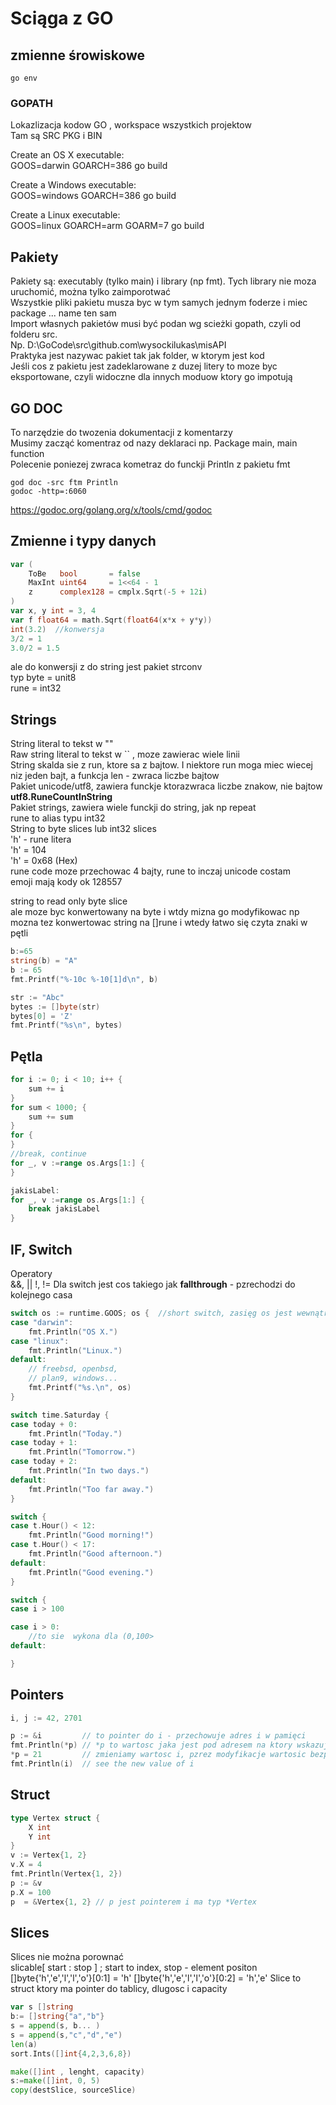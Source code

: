 
# Sciąga z GO

## zmienne śrowiskowe

```shell
go env
```

### GOPATH

Lokazlizacja kodow GO , workspace wszystkich projektow  
Tam są SRC PKG i BIN  

Create an OS X executable:  
GOOS=darwin GOARCH=386 go build  

Create a Windows executable:  
GOOS=windows GOARCH=386 go build  

Create a Linux executable:  
GOOS=linux GOARCH=arm GOARM=7 go build  

## Pakiety

Pakiety są: executably (tylko main) i library (np fmt). Tych library nie moza uruchomić, można tylko zaimporotwać  
Wszystkie pliki pakietu musza byc  w tym samych jednym foderze i miec package ... name ten sam  
Import własnych pakietów musi być podan wg scieżki gopath, czyli od folderu src.  
Np. D:\GoCode\src\github.com\wysockilukas\misAPI  
Praktyka jest nazywac pakiet tak jak folder, w ktorym jest kod  
Jeśli cos z pakietu jest zadeklarowane z duzej litery to moze byc eksportowane, czyli widoczne dla innych moduow ktory go impotują  

## GO DOC

To narzędzie do twozenia dokumentacji z komentarzy  
Musimy zacząć komentraz od nazy deklaraci np. Package main, main function  
Polecenie poniezej zwraca kometraz do funckji Println z pakietu fmt  

```shell
god doc -src ftm Println
godoc -http=:6060
```

<https://godoc.org/golang.org/x/tools/cmd/godoc>  

## Zmienne i typy danych

```Go
var (
    ToBe   bool       = false
    MaxInt uint64     = 1<<64 - 1
    z      complex128 = cmplx.Sqrt(-5 + 12i)
)
var x, y int = 3, 4
var f float64 = math.Sqrt(float64(x*x + y*y))
int(3.2)  //konwersja
3/2 = 1
3.0/2 = 1.5
```

ale do konwersji z do string jest pakiet strconv  
typ byte = unit8  
rune = int32  

## Strings

String literal to tekst w ""  
Raw string literal to tekst w `` , moze zawierac wiele linii  
String skalda sie z run, ktore sa z bajtow. I niektore run moga miec wiecej niz jeden bajt, a funkcja len - zwraca liczbe bajtow  
Pakiet unicode/utf8, zawiera funckje ktorazwraca liczbe znakow, nie bajtow **utf8.RuneCountInString**  
Pakiet strings, zawiera wiele funckji do string, jak np repeat  
rune to alias typu int32  
String to byte slices lub int32 slices  
'h' - rune litera  
'h' = 104  
'h' = 0x68 (Hex)  
rune code moze przechowac 4 bajty, rune to inczaj unicode costam  
emoji mają kody ok 128557  

string to read only byte slice  
ale moze byc konwertowany na byte i wtdy mizna go modyfikowac np
mozna tez konwertowac string na []rune i wtedy łatwo się czyta znaki w pętli  

```Go
b:=65
string(b) = "A"
b := 65
fmt.Printf("%-10c %-10[1]d\n", b)

str := "Abc"
bytes := []byte(str)
bytes[0] = 'Z'
fmt.Printf("%s\n", bytes)
```

## Pętla

```Go
for i := 0; i < 10; i++ {
    sum += i
}
for sum < 1000; {
    sum += sum
}
for {
}
//break, continue
for _, v :=range os.Args[1:] {
}

jakisLabel:
for _, v :=range os.Args[1:] {
    break jakisLabel
}
```

## IF, Switch

Operatory  
&&, ||  !, !=
Dla switch jest cos takiego jak **fallthrough** - pzrechodzi do kolejnego casa  

```Go
switch os := runtime.GOOS; os {  //short switch, zasięg os jest wewnątrz switch  
case "darwin":
    fmt.Println("OS X.")
case "linux":
    fmt.Println("Linux.")
default:
    // freebsd, openbsd,
    // plan9, windows...
    fmt.Printf("%s.\n", os)
}

switch time.Saturday {
case today + 0:
    fmt.Println("Today.")
case today + 1:
    fmt.Println("Tomorrow.")
case today + 2:
    fmt.Println("In two days.")
default:
    fmt.Println("Too far away.")
}

switch {
case t.Hour() < 12:
    fmt.Println("Good morning!")
case t.Hour() < 17:
    fmt.Println("Good afternoon.")
default:
    fmt.Println("Good evening.")
}

switch {
case i > 100

case i > 0:
    //to sie  wykona dla (0,100>
default:

}
```

## Pointers

```Go
i, j := 42, 2701

p := &i         // to pointer do i - przechowuje adres i w pamięci
fmt.Println(*p) // *p to wartosc jaka jest pod adresem na ktory wskazuje p
*p = 21         // zmieniamy wartosc i, pzrez modyfikacje wartosic bezpośrednio wpamieci, gdzie wskazuje pointer p
fmt.Println(i)  // see the new value of i
```

## Struct

```Go
type Vertex struct {
    X int
    Y int
}
v := Vertex{1, 2}
v.X = 4
fmt.Println(Vertex{1, 2})
p := &v
p.X = 100
p  = &Vertex{1, 2} // p jest pointerem i ma typ *Vertex
```

## Slices

Slices nie można porownać  
slicable[ start : stop ]  ; start to index, stop - element positon  
[]byte{'h','e','l','l','o'}[0:1] = 'h'
[]byte{'h','e','l','l','o'}[0:2] = 'h','e'
Slice to struct ktory ma pointer do tablicy, dlugosc i capacity  

```Go
var s []string
b:= []string{"a","b"}
s = append(s, b... )
s = append(s,"c","d","e")
len(a)
sort.Ints([]int{4,2,3,6,8})

make([]int , lenght, capacity)
s:=make([]int, 0, 5)
copy(destSlice, sourceSlice)
```
